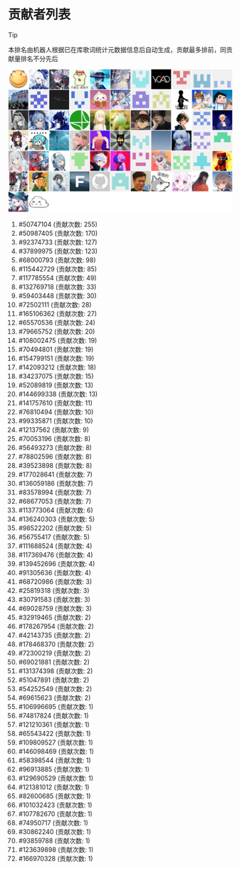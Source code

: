 # 贡献者列表

> [!TIP]
> 本排名由机器人根据已在库歌词统计元数据信息后自动生成，贡献最多排前，同贡献量排名不分先后

![贡献者头像画廊](./CONTRIBUTORS.svg)

1. #50747104 (贡献次数: 255)
2. #50987405 (贡献次数: 170)
3. #92374733 (贡献次数: 127)
4. #37899975 (贡献次数: 123)
5. #68000793 (贡献次数: 98)
6. #115442729 (贡献次数: 85)
7. #117785554 (贡献次数: 49)
8. #132769718 (贡献次数: 33)
9. #59403448 (贡献次数: 30)
10. #72502111 (贡献次数: 28)
11. #165106362 (贡献次数: 27)
12. #65570536 (贡献次数: 24)
13. #79665752 (贡献次数: 20)
14. #108002475 (贡献次数: 19)
15. #70494801 (贡献次数: 19)
16. #154799151 (贡献次数: 19)
17. #142093212 (贡献次数: 18)
18. #34237075 (贡献次数: 15)
19. #52089819 (贡献次数: 13)
20. #144699338 (贡献次数: 13)
21. #141757610 (贡献次数: 11)
22. #76810494 (贡献次数: 10)
23. #99335871 (贡献次数: 10)
24. #12137562 (贡献次数: 9)
25. #70053196 (贡献次数: 8)
26. #56493273 (贡献次数: 8)
27. #78802596 (贡献次数: 8)
28. #39523898 (贡献次数: 8)
29. #177028641 (贡献次数: 7)
30. #136059186 (贡献次数: 7)
31. #83578994 (贡献次数: 7)
32. #68677053 (贡献次数: 7)
33. #113773064 (贡献次数: 6)
34. #136240303 (贡献次数: 5)
35. #98522202 (贡献次数: 5)
36. #56755417 (贡献次数: 5)
37. #111688524 (贡献次数: 4)
38. #117369476 (贡献次数: 4)
39. #139452696 (贡献次数: 4)
40. #91305636 (贡献次数: 4)
41. #68720986 (贡献次数: 3)
42. #25819318 (贡献次数: 3)
43. #30791583 (贡献次数: 3)
44. #69028759 (贡献次数: 3)
45. #32919465 (贡献次数: 2)
46. #178267954 (贡献次数: 2)
47. #42143735 (贡献次数: 2)
48. #178468370 (贡献次数: 2)
49. #72300219 (贡献次数: 2)
50. #69021881 (贡献次数: 2)
51. #131374398 (贡献次数: 2)
52. #51047891 (贡献次数: 2)
53. #54252549 (贡献次数: 2)
54. #69615623 (贡献次数: 2)
55. #106996695 (贡献次数: 1)
56. #74817824 (贡献次数: 1)
57. #121210361 (贡献次数: 1)
58. #65543422 (贡献次数: 1)
59. #109809527 (贡献次数: 1)
60. #146098469 (贡献次数: 1)
61. #58398544 (贡献次数: 1)
62. #96913885 (贡献次数: 1)
63. #129690529 (贡献次数: 1)
64. #121381012 (贡献次数: 1)
65. #82600685 (贡献次数: 1)
66. #101032423 (贡献次数: 1)
67. #107782670 (贡献次数: 1)
68. #74950717 (贡献次数: 1)
69. #30862240 (贡献次数: 1)
70. #93859788 (贡献次数: 1)
71. #123639898 (贡献次数: 1)
72. #166970328 (贡献次数: 1)
